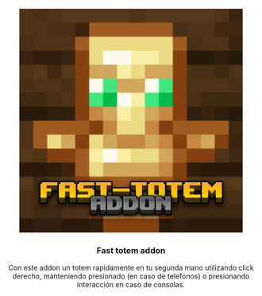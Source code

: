 <p align="center">
  <img src="./pack_icon.png" alt="icn" width=450>
  <h3 align="center">Fast totem addon</h3>
 <p align="center">
 Con este addon un totem rapidamente en tu segunda mano utilizando click derecho, manteniendo presionado (en caso de telefonos) o presionando interacción en caso de consolas.</p>
</p>
